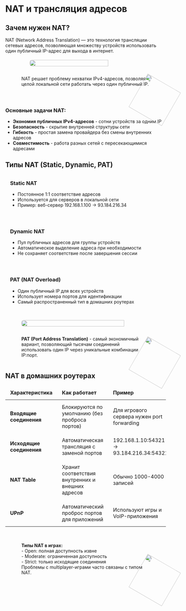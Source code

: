 # NAT и трансляция адресов

<h2 id="nat-why">Зачем нужен NAT?</h2><p>NAT (Network Address Translation) — это технология трансляции сетевых адресов, позволяющая множеству устройств использовать один публичный IP-адрес для выхода в интернет.</p><div style="position: relative; display: flex; justify-content: center; flex-direction: column; align-items: center; margin: 20px 0;"> <img width="70%" src="/theory/nat-principle.png" style="border-radius: 0.5rem;" /> <div class='note'> NAT решает проблему нехватки IPv4-адресов, позволяя целой локальной сети работать через один публичный IP. <img src="./cat4.svg" style="position: absolute; bottom: 0; right: 0; translate: 50% 50%; transform: rotate(30deg); width: 120px;"> </div> </div><h3>Основные задачи NAT:</h3> <ul> <li><strong>Экономия публичных IPv4-адресов</strong> - сотни устройств за одним IP</li> <li><strong>Безопасность</strong> - скрытие внутренней структуры сети</li> <li><strong>Гибкость</strong> - простая замена провайдера без смены внутренних адресов</li> <li><strong>Совместимость</strong> - работа разных сетей с пересекающимися адресами</li> </ul><h2 id="nat-types">Типы NAT (Static, Dynamic, PAT)</h2><div style="display: grid; grid-template-columns: repeat(auto-fit, minmax(300px, 1fr)); gap: 20px; margin: 20px 0;"> <div style="border: 1px solid var(--detail-gray); border-radius: 0.5rem; padding: 15px;"> <h3 style="margin-top: 0;">Static NAT</h3> <ul> <li>Постоянное 1:1 соответствие адресов</li> <li>Используется для серверов в локальной сети</li> <li>Пример: веб-сервер 192.168.1.100 → 93.184.216.34</li> </ul> </div> <div style="border: 1px solid var(--detail-gray); border-radius: 0.5rem; padding: 15px;"> <h3 style="margin-top: 0;">Dynamic NAT</h3> <ul> <li>Пул публичных адресов для группы устройств</li> <li>Автоматическое выделение адреса при необходимости</li> <li>Не сохраняет соответствие после завершения сессии</li> </ul> </div> <div style="border: 1px solid var(--detail-gray); border-radius: 0.5rem; padding: 15px;"> <h3 style="margin-top: 0;">PAT (NAT Overload)</h3> <ul> <li>Один публичный IP для всех устройств</li> <li>Использует номера портов для идентификации</li> <li>Самый распространенный тип в домашних роутерах</li> </ul> </div> </div><div style="position: relative; display: flex; justify-content: center; flex-direction: column; align-items: center; margin: 20px 0;"> <img src="/theory/nat-types.png" style="width: 80%; border-radius: 0.5rem;"> <div class="note"> <strong>PAT (Port Address Translation)</strong> - самый экономичный вариант, позволяющий тысячам соединений использовать один IP через уникальные комбинации IP:порт. <img src="./cat4.svg" style="position: absolute; bottom: 0; right: 0; translate: 50% 50%; transform: rotate(30deg); width: 120px;"> </div> </div><h2 id="nat-home">NAT в домашних роутерах</h2><table> <thead> <tr> <th>Характеристика</th> <th>Как работает</th> <th>Пример</th> </tr> </thead> <tbody> <tr> <td><strong>Входящие соединения</strong></td> <td>Блокируются по умолчанию (без проброса портов)</td> <td>Для игрового сервера нужен port forwarding</td> </tr> <tr> <td><strong>Исходящие соединения</strong></td> <td>Автоматическая трансляция с заменой портов</td> <td>192.168.1.10:54321 → 93.184.216.34:54321</td> </tr> <tr> <td><strong>NAT Table</strong></td> <td>Хранит соответствия внутренних и внешних адресов</td> <td>Обычно 1000-4000 записей</td> </tr> <tr> <td><strong>UPnP</strong></td> <td>Автоматический проброс портов для приложений</td> <td>Используют игры и VoIP-приложения</td> </tr> </tbody> </table><div style="position: relative; display: flex; justify-content: center; flex-direction: column; align-items: center; margin: 20px 0;"> <div class="note warning"> <strong>Типы NAT в играх:</strong><br> - Open: полная доступность извне<br> - Moderate: ограниченная доступность<br> - Strict: только исходящие соединения<br> Проблемы с multiplayer-играми часто связаны с типом NAT. <img src="./cat4.svg" style="position: absolute; bottom: 0; right: 0; translate: 50% 50%; transform: rotate(30deg); width: 120px;"> </div> </div><style> table { width: 100%; border-collapse: collapse; margin: 15px 0; } th, td { padding: 12px 15px; border: 1px solid var(--detail-gray); text-align: left; } th { background-color: var(--element-gray); font-weight: bold; } tr:nth-child(even) { background-color: var(--element-gray); } .note { border-left: 4px solid var(--highlight-purple); background-color: var(--element-gray); width: 80%; min-height: 60px; border-radius: 0.5rem; padding: 15px; position: relative; margin-top: 15px; } .note.warning { border-left-color: var(--warning-orange); } @media (max-width: 768px) { .grid-container { grid-template-columns: 1fr; } .illustration img, .note { width: 95%; } } </style>
